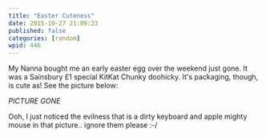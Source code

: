 ```yaml
---
title: "Easter Cuteness"
date: 2015-10-27 21:09:23
published: false
categories: [random]
wpid: 446
---
```


My Nanna bought me an early easter egg over the weekend just gone. It was a Sainsbury £1 special KitKat Chunky doohicky. It's packaging, though, is cute as! See the picture below:

*PICTURE GONE*

Ooh, I just noticed the evilness that is a dirty keyboard and apple mighty mouse in that picture.. ignore them please :-/